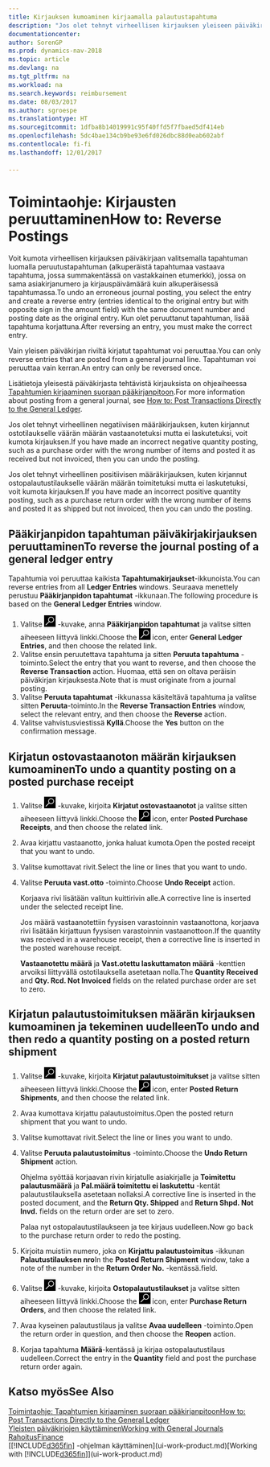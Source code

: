 ```yaml
---
title: Kirjauksen kumoaminen kirjaamalla palautustapahtuma
description: "Jos olet tehnyt virheellisen kirjauksen yleiseen päiväkirjaan, Peruuta tapahtuma -toiminnolla kumottu kirjaus luo oikean kirjausketjun."
documentationcenter: 
author: SorenGP
ms.prod: dynamics-nav-2018
ms.topic: article
ms.devlang: na
ms.tgt_pltfrm: na
ms.workload: na
ms.search.keywords: reimbursement
ms.date: 08/03/2017
ms.author: sgroespe
ms.translationtype: HT
ms.sourcegitcommit: 1dfba8b14019991c95f40ffd5f7fbaed5df414eb
ms.openlocfilehash: 5dc4bae134cb9be93e6fd026dbc88d0eab602abf
ms.contentlocale: fi-fi
ms.lasthandoff: 12/01/2017

---
```

# <a name="how-to-reverse-postings"></a><span data-ttu-id="a1446-103">Toimintaohje: Kirjausten peruuttaminen</span><span class="sxs-lookup"><span data-stu-id="a1446-103">How to: Reverse Postings</span></span>
<span data-ttu-id="a1446-104">Voit kumota virheellisen kirjauksen päiväkirjaan valitsemalla tapahtuman luomalla peruutustapahtuman (alkuperäistä tapahtumaa vastaava tapahtuma, jossa summakentässä on vastakkainen etumerkki), jossa on sama asiakirjanumero ja kirjauspäivämäärä kuin alkuperäisessä tapahtumassa.</span><span class="sxs-lookup"><span data-stu-id="a1446-104">To undo an erroneous journal posting, you select the entry and create a reverse entry (entries identical to the original entry but with opposite sign in the amount field) with the same document number and posting date as the original entry.</span></span> <span data-ttu-id="a1446-105">Kun olet peruuttanut tapahtuman, lisää tapahtuma korjattuna.</span><span class="sxs-lookup"><span data-stu-id="a1446-105">After reversing an entry, you must make the correct entry.</span></span>

<span data-ttu-id="a1446-106">Vain yleisen päiväkirjan riviltä kirjatut tapahtumat voi peruuttaa.</span><span class="sxs-lookup"><span data-stu-id="a1446-106">You can only reverse entries that are posted from a general journal line.</span></span> <span data-ttu-id="a1446-107">Tapahtuman voi peruuttaa vain kerran.</span><span class="sxs-lookup"><span data-stu-id="a1446-107">An entry can only be reversed once.</span></span>

<span data-ttu-id="a1446-108">Lisätietoja yleisestä päiväkirjasta tehtävistä kirjauksista on ohjeaiheessa [Tapahtumien kirjaaminen suoraan pääkirjanpitoon](finance-how-post-transactions-directly.md).</span><span class="sxs-lookup"><span data-stu-id="a1446-108">For more information about posting from a general journal, see [How to: Post Transactions Directly to the General Ledger](finance-how-post-transactions-directly.md).</span></span>

<span data-ttu-id="a1446-109">Jos olet tehnyt virheellinen negatiivisen määräkirjauksen, kuten kirjannut ostotilaukselle väärän määrän vastaanotetuksi mutta ei laskutetuksi, voit kumota kirjauksen.</span><span class="sxs-lookup"><span data-stu-id="a1446-109">If you have made an incorrect negative quantity posting, such as a purchase order with the wrong number of items and posted it as received but not invoiced, then you can undo the posting.</span></span>

<span data-ttu-id="a1446-110">Jos olet tehnyt virheellinen positiivisen määräkirjauksen, kuten kirjannut ostopalautustilaukselle väärän määrän toimitetuksi mutta ei laskutetuksi, voit kumota kirjauksen.</span><span class="sxs-lookup"><span data-stu-id="a1446-110">If you have made an incorrect positive quantity posting, such as a purchase return order with the wrong number of items and posted it as shipped but not invoiced, then you can undo the posting.</span></span>   

## <a name="to-reverse-the-journal-posting-of-a-general-ledger-entry"></a><span data-ttu-id="a1446-111">Pääkirjanpidon tapahtuman päiväkirjakirjauksen peruuttaminen</span><span class="sxs-lookup"><span data-stu-id="a1446-111">To reverse the journal posting of a general ledger entry</span></span>
<span data-ttu-id="a1446-112">Tapahtumia voi peruuttaa kaikista **Tapahtumakirjaukset**-ikkunoista.</span><span class="sxs-lookup"><span data-stu-id="a1446-112">You can reverse entries from all **Ledger Entries** windows.</span></span> <span data-ttu-id="a1446-113">Seuraava menettely perustuu **Pääkirjanpidon tapahtumat** -ikkunaan.</span><span class="sxs-lookup"><span data-stu-id="a1446-113">The following procedure is based on the **General Ledger Entries** window.</span></span>
1. <span data-ttu-id="a1446-114">Valitse ![Etsi sivu tai raportti](media/ui-search/search_small.png "Etsi sivu tai raportti -kuvake") -kuvake, anna **Pääkirjanpidon tapahtumat** ja valitse sitten aiheeseen liittyvä linkki.</span><span class="sxs-lookup"><span data-stu-id="a1446-114">Choose the ![Search for Page or Report](media/ui-search/search_small.png "Search for Page or Report icon") icon, enter **General Ledger Entries**, and then choose the related link.</span></span>
2. <span data-ttu-id="a1446-115">Valitse ensin peruutettava tapahtuma ja sitten **Peruuta tapahtuma** -toiminto.</span><span class="sxs-lookup"><span data-stu-id="a1446-115">Select the entry that you want to reverse, and then choose the **Reverse Transaction** action.</span></span> <span data-ttu-id="a1446-116">Huomaa, että sen on oltava peräisin päiväkirjan kirjauksesta.</span><span class="sxs-lookup"><span data-stu-id="a1446-116">Note that is must originate from a journal posting.</span></span>
3. <span data-ttu-id="a1446-117">Valitse **Peruuta tapahtumat** -ikkunassa käsiteltävä tapahtuma ja valitse sitten **Peruuta**-toiminto.</span><span class="sxs-lookup"><span data-stu-id="a1446-117">In the **Reverse Transaction Entries** window, select the relevant entry, and then choose the **Reverse** action.</span></span>
4. <span data-ttu-id="a1446-118">Valitse vahvistusviestissä **Kyllä**.</span><span class="sxs-lookup"><span data-stu-id="a1446-118">Choose the **Yes** button on the confirmation message.</span></span>

## <a name="to-undo-a-quantity-posting-on-a-posted-purchase-receipt"></a><span data-ttu-id="a1446-119">Kirjatun ostovastaanoton määrän kirjauksen kumoaminen</span><span class="sxs-lookup"><span data-stu-id="a1446-119">To undo a quantity posting on a posted purchase receipt</span></span>  

1.  <span data-ttu-id="a1446-120">Valitse ![Etsi sivu tai raportti](media/ui-search/search_small.png "Etsi sivu tai raportti -kuvake") -kuvake, kirjoita **Kirjatut ostovastaanotot** ja valitse sitten aiheeseen liittyvä linkki.</span><span class="sxs-lookup"><span data-stu-id="a1446-120">Choose the ![Search for Page or Report](media/ui-search/search_small.png "Search for Page or Report icon") icon, enter **Posted Purchase Receipts**, and then choose the related link.</span></span>  
2.  <span data-ttu-id="a1446-121">Avaa kirjattu vastaanotto, jonka haluat kumota.</span><span class="sxs-lookup"><span data-stu-id="a1446-121">Open the posted receipt that you want to undo.</span></span>  
3.  <span data-ttu-id="a1446-122">Valitse kumottavat rivit.</span><span class="sxs-lookup"><span data-stu-id="a1446-122">Select the line or lines that you want to undo.</span></span>  
4.  <span data-ttu-id="a1446-123">Valitse **Peruuta vast.otto** -toiminto.</span><span class="sxs-lookup"><span data-stu-id="a1446-123">Choose **Undo Receipt** action.</span></span>

    <span data-ttu-id="a1446-124">Korjaava rivi lisätään valitun kuittirivin alle.</span><span class="sxs-lookup"><span data-stu-id="a1446-124">A corrective line is inserted under the selected receipt line.</span></span>  

    <span data-ttu-id="a1446-125">Jos määrä vastaanotettiin fyysisen varastoinnin vastaanottona, korjaava rivi lisätään kirjattuun fyysisen varastoinnin vastaanottoon.</span><span class="sxs-lookup"><span data-stu-id="a1446-125">If the quantity was received in a warehouse receipt, then a corrective line is inserted in the posted warehouse receipt.</span></span>  

    <span data-ttu-id="a1446-126">**Vastaanotettu määrä** ja **Vast.otettu laskuttamaton määrä** -kenttien arvoiksi liittyvällä ostotilauksella asetetaan nolla.</span><span class="sxs-lookup"><span data-stu-id="a1446-126">The **Quantity Received** and **Qty. Rcd. Not Invoiced** fields on the related purchase order are set to zero.</span></span>

## <a name="to-undo-and-then-redo-a-quantity-posting-on-a-posted-return-shipment"></a><span data-ttu-id="a1446-127">Kirjatun palautustoimituksen määrän kirjauksen kumoaminen ja tekeminen uudelleen</span><span class="sxs-lookup"><span data-stu-id="a1446-127">To undo and then redo a quantity posting on a posted return shipment</span></span>

1.  <span data-ttu-id="a1446-128">Valitse ![Etsi sivu tai raportti](media/ui-search/search_small.png "Etsi sivu tai raportti -kuvake") -kuvake, kirjoita **Kirjatut palautustoimitukset** ja valitse sitten aiheeseen liittyvä linkki.</span><span class="sxs-lookup"><span data-stu-id="a1446-128">Choose the ![Search for Page or Report](media/ui-search/search_small.png "Search for Page or Report icon") icon, enter **Posted Return Shipments**, and then choose the related link.</span></span>  
2.  <span data-ttu-id="a1446-129">Avaa kumottava kirjattu palautustoimitus.</span><span class="sxs-lookup"><span data-stu-id="a1446-129">Open the posted return shipment that you want to undo.</span></span>
3. <span data-ttu-id="a1446-130">Valitse kumottavat rivit.</span><span class="sxs-lookup"><span data-stu-id="a1446-130">Select the line or lines you want to undo.</span></span>  

4.  <span data-ttu-id="a1446-131">Valitse **Peruuta palautustoimitus** -toiminto.</span><span class="sxs-lookup"><span data-stu-id="a1446-131">Choose the **Undo Return Shipment** action.</span></span>  

    <span data-ttu-id="a1446-132">Ohjelma syöttää korjaavan rivin kirjatulle asiakirjalle ja **Toimitettu palautusmäärä** ja **Pal.määrä toimitettu ei laskutettu** -kentät palautustilauksella asetetaan nollaksi.</span><span class="sxs-lookup"><span data-stu-id="a1446-132">A corrective line is inserted in the posted document, and the **Return Qty. Shipped** and **Return Shpd. Not Invd.** fields on the return order are set to zero.</span></span>  

    <span data-ttu-id="a1446-133">Palaa nyt ostopalautustilaukseen ja tee kirjaus uudelleen.</span><span class="sxs-lookup"><span data-stu-id="a1446-133">Now go back to the purchase return order to redo the posting.</span></span>  

5.  <span data-ttu-id="a1446-134">Kirjoita muistiin numero, joka on **Kirjattu palautustoimitus** -ikkunan **Palautustilauksen nro**</span><span class="sxs-lookup"><span data-stu-id="a1446-134">In the **Posted Return Shipment** window, take a note of the number in the **Return Order No.**</span></span> <span data-ttu-id="a1446-135">-kentässä.</span><span class="sxs-lookup"><span data-stu-id="a1446-135">field.</span></span>  
6.  <span data-ttu-id="a1446-136">Valitse ![Etsi sivu tai raportti](media/ui-search/search_small.png "Etsi sivu tai raportti -kuvake") -kuvake, kirjoita **Ostopalautustilaukset** ja valitse sitten aiheeseen liittyvä linkki.</span><span class="sxs-lookup"><span data-stu-id="a1446-136">Choose the ![Search for Page or Report](media/ui-search/search_small.png "Search for Page or Report icon") icon, enter **Purchase Return Orders**, and then choose the related link.</span></span>  
7.  <span data-ttu-id="a1446-137">Avaa kyseinen palautustilaus ja valitse **Avaa uudelleen** -toiminto.</span><span class="sxs-lookup"><span data-stu-id="a1446-137">Open the return order in question, and then choose the **Reopen** action.</span></span>  
8.  <span data-ttu-id="a1446-138">Korjaa tapahtuma **Määrä**-kentässä ja kirjaa ostopalautustilaus uudelleen.</span><span class="sxs-lookup"><span data-stu-id="a1446-138">Correct the entry in the **Quantity** field and post the purchase return order again.</span></span>  

## <a name="see-also"></a><span data-ttu-id="a1446-139">Katso myös</span><span class="sxs-lookup"><span data-stu-id="a1446-139">See Also</span></span>
[<span data-ttu-id="a1446-140">Toimintaohje: Tapahtumien kirjaaminen suoraan pääkirjanpitoon</span><span class="sxs-lookup"><span data-stu-id="a1446-140">How to: Post Transactions Directly to the General Ledger</span></span>](finance-how-post-transactions-directly.md)  
[<span data-ttu-id="a1446-141">Yleisten päiväkirjojen käyttäminen</span><span class="sxs-lookup"><span data-stu-id="a1446-141">Working with General Journals</span></span>](ui-work-general-journals.md)  
[<span data-ttu-id="a1446-142">Rahoitus</span><span class="sxs-lookup"><span data-stu-id="a1446-142">Finance</span></span>](finance.md)  
<span data-ttu-id="a1446-143">[[!INCLUDE[d365fin](includes/d365fin_md.md)] -ohjelman käyttäminen](ui-work-product.md)</span><span class="sxs-lookup"><span data-stu-id="a1446-143">[Working with [!INCLUDE[d365fin](includes/d365fin_md.md)]](ui-work-product.md)</span></span>  

